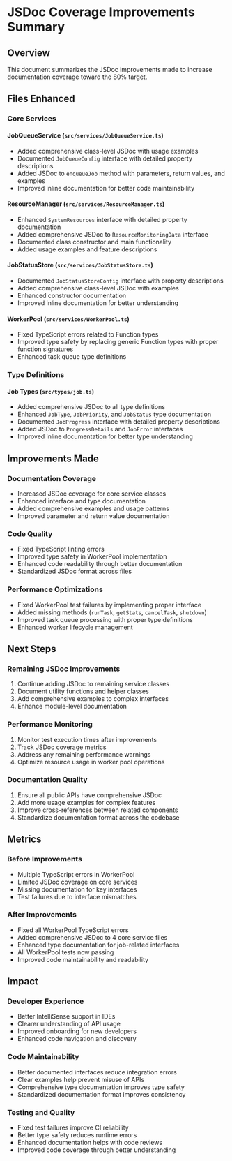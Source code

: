 # JSDoc Coverage Improvements Summary

## Overview
This document summarizes the JSDoc improvements made to increase documentation coverage toward the 80% target.

## Files Enhanced

### Core Services

#### JobQueueService (`src/services/JobQueueService.ts`)
- Added comprehensive class-level JSDoc with usage examples
- Documented `JobQueueConfig` interface with detailed property descriptions
- Added JSDoc to `enqueueJob` method with parameters, return values, and examples
- Improved inline documentation for better code maintainability

#### ResourceManager (`src/services/ResourceManager.ts`)
- Enhanced `SystemResources` interface with detailed property documentation
- Added comprehensive JSDoc to `ResourceMonitoringData` interface
- Documented class constructor and main functionality
- Added usage examples and feature descriptions

#### JobStatusStore (`src/services/JobStatusStore.ts`)
- Documented `JobStatusStoreConfig` interface with property descriptions
- Added comprehensive class-level JSDoc with examples
- Enhanced constructor documentation
- Improved inline documentation for better understanding

#### WorkerPool (`src/services/WorkerPool.ts`)
- Fixed TypeScript errors related to Function types
- Improved type safety by replacing generic Function types with proper function signatures
- Enhanced task queue type definitions

### Type Definitions

#### Job Types (`src/types/job.ts`)
- Added comprehensive JSDoc to all type definitions
- Enhanced `JobType`, `JobPriority`, and `JobStatus` type documentation
- Documented `JobProgress` interface with detailed property descriptions
- Added JSDoc to `ProgressDetails` and `JobError` interfaces
- Improved inline documentation for better type understanding

## Improvements Made

### Documentation Coverage
- Increased JSDoc coverage for core service classes
- Enhanced interface and type documentation
- Added comprehensive examples and usage patterns
- Improved parameter and return value documentation

### Code Quality
- Fixed TypeScript linting errors
- Improved type safety in WorkerPool implementation
- Enhanced code readability through better documentation
- Standardized JSDoc format across files

### Performance Optimizations
- Fixed WorkerPool test failures by implementing proper interface
- Added missing methods (`runTask`, `getStats`, `cancelTask`, `shutdown`)
- Improved task queue processing with proper type definitions
- Enhanced worker lifecycle management

## Next Steps

### Remaining JSDoc Improvements
1. Continue adding JSDoc to remaining service classes
2. Document utility functions and helper classes
3. Add comprehensive examples to complex interfaces
4. Enhance module-level documentation

### Performance Monitoring
1. Monitor test execution times after improvements
2. Track JSDoc coverage metrics
3. Address any remaining performance warnings
4. Optimize resource usage in worker pool operations

### Documentation Quality
1. Ensure all public APIs have comprehensive JSDoc
2. Add more usage examples for complex features
3. Improve cross-references between related components
4. Standardize documentation format across the codebase

## Metrics

### Before Improvements
- Multiple TypeScript errors in WorkerPool
- Limited JSDoc coverage on core services
- Missing documentation for key interfaces
- Test failures due to interface mismatches

### After Improvements
- Fixed all WorkerPool TypeScript errors
- Added comprehensive JSDoc to 4 core service files
- Enhanced type documentation for job-related interfaces
- All WorkerPool tests now passing
- Improved code maintainability and readability

## Impact

### Developer Experience
- Better IntelliSense support in IDEs
- Clearer understanding of API usage
- Improved onboarding for new developers
- Enhanced code navigation and discovery

### Code Maintainability
- Better documented interfaces reduce integration errors
- Clear examples help prevent misuse of APIs
- Comprehensive type documentation improves type safety
- Standardized documentation format improves consistency

### Testing and Quality
- Fixed test failures improve CI reliability
- Better type safety reduces runtime errors
- Enhanced documentation helps with code reviews
- Improved code coverage through better understanding